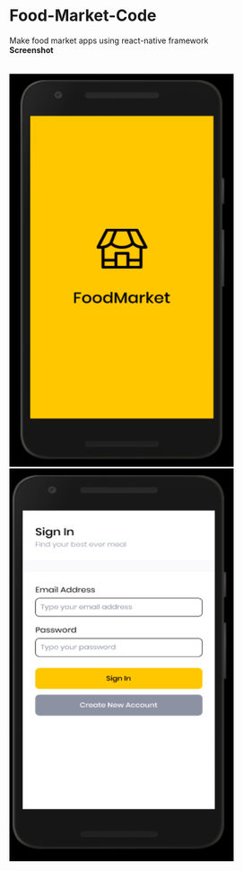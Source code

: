 # Food-Market-Code
 Make food market apps using react-native framework
 <br>
 **Screenshot**
 <br>
 <br>
 <br>
<img src="Screenshot/Splashemu.PNG" width="400" Height="700">
<br>
<img src="Screenshot/LoginE.PNG" width="400" Height="700">
